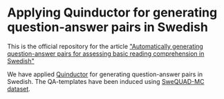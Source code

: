 # Applying Quinductor for generating question-answer pairs in Swedish
This is the official repository for the article ["Automatically generating question-answer pairs for assessing basic reading comprehension in Swedish"](https://arxiv.org/abs/2211.15568)

We have applied [Quinductor](https://github.com/dkalpakchi/quinductor) for generating question-answer pairs in Swedish. The QA-templates have been induced using [SweQUAD-MC dataset](https://github.com/dkalpakchi/SweQUAD-MC).
